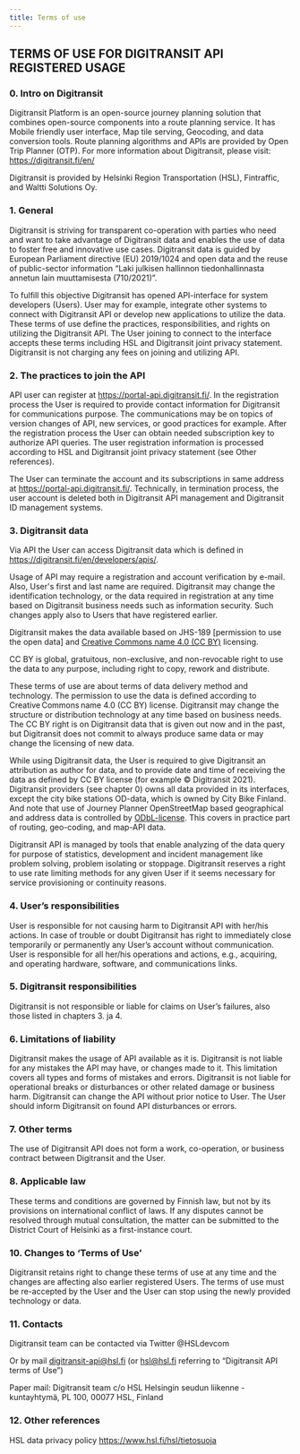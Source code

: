 ```yaml
---
title: Terms of use
---
```


## TERMS OF USE FOR DIGITRANSIT API REGISTERED USAGE

### 0. Intro on Digitransit  

Digitransit Platform is an open-source journey planning solution that combines open-source components into a route planning service. It has Mobile friendly user interface, Map tile serving, Geocoding, and data conversion tools. Route planning algorithms and APIs are provided by Open Trip Planner (OTP). For more information about Digitransit, please visit: https://digitransit.fi/en/

Digitransit is provided by Helsinki Region Transportation (HSL), Fintraffic, and Waltti Solutions Oy.

### 1. General  

Digitransit is striving for transparent co-operation with parties who need and want to take advantage of Digitransit data and enables the use of data to foster free and innovative use cases. Digitransit data is guided by European Parliament directive (EU) 2019/1024 and open data and the reuse of public-sector information “Laki julkisen hallinnon tiedonhallinnasta annetun lain muuttamisesta (710/2021)”.

To fulfill this objective Digitransit has opened API-interface for system developers (Users). User may for example, integrate other systems to connect with Digitransit API or develop new applications to utilize the data. These terms of use define the practices, responsibilities, and rights on utilizing the Digitransit API. The User joining to connect to the interface accepts these terms including HSL and Digitransit joint privacy statement. Digitransit is not charging any fees on joining and utilizing API.

### 2. The practices to join the API 

API user can register at https://portal-api.digitransit.fi/. In the registration process the User is required to provide contact information for Digitransit for communications purpose. The communications may be on topics of version changes of API, new services, or good practices for example. After the registration process the User can obtain needed subscription key to authorize API queries. The user registration information is processed according to HSL and Digitransit joint privacy statement (see Other references).

The User can terminate the account and its subscriptions in same address at https://portal-api.digitransit.fi/. Technically, in termination process, the user account is deleted both in Digitransit API management and Digitransit ID management systems.

### 3. Digitransit data  

Via API the User can access Digitransit data which is defined in https://digitransit.fi/en/developers/apis/.

Usage of API may require a registration and account verification by e-mail. Also, User's first and last name are required. Digitransit may change the identification technology, or the data required in registration at any time based on Digitransit business needs such as information security. Such changes apply also to Users that have registered earlier.

Digitransit makes the data available based on JHS-189 [permission to use the open data] and [Creative Commons name 4.0 (CC BY)]((https://creativecommons.org/licenses/by/4.0/)) licensing.

CC BY is global, gratuitous, non-exclusive, and non-revocable right to use the data to any purpose, including right to copy, rework and distribute.

These terms of use are about terms of data delivery method and technology.  The permission to use the data is defined according to Creative Commons name 4.0 (CC BY) license. Digitransit may change the structure or distribution technology at any time based on business needs. The CC BY right is on Digitransit data that is given out now and in the past, but Digitransit does not commit to always produce same data or may change the licensing of new data.

While using Digitransit data, the User is required to give Digitransit an attribution as author for data, and to provide date and time of receiving the data as defined by CC BY license (for example © Digitransit 2021). Digitransit providers (see chapter 0) owns all data provided in its interfaces, except the city bike stations OD-data, which is owned by City Bike Finland. And note that use of Journey Planner OpenStreetMap based geographical and address data is controlled by [ODbL-license](https://opendatacommons.org/licenses/odbl/index.html). This covers in practice part of routing, geo-coding, and map-API data.

Digitransit API is managed by tools that enable analyzing of the data query for purpose of statistics, development and incident management like problem solving, problem isolating or stoppage. Digitransit reserves a right to use rate limiting methods for any given User if it seems necessary for service provisioning or continuity reasons. 

### 4. User’s responsibilities  

User is responsible for not causing harm to Digitransit API with her/his actions. In case of trouble or doubt Digitransit has right to immediately close temporarily or permanently any User’s account without communication. User is responsible for all her/his operations and actions, e.g., acquiring, and operating hardware, software, and communications links. 

### 5. Digitransit responsibilities  

Digitransit is not responsible or liable for claims on User’s failures, also those listed in chapters 3. ja 4.

### 6. Limitations of liability 

Digitransit makes the usage of API available as it is. Digitransit is not liable for any mistakes the API may have, or changes made to it. This limitation covers all types and forms of mistakes and errors. Digitransit is not liable for operational breaks or disturbances or other related damage or business harm. Digitransit can change the API without prior notice to User. The User should inform Digitransit on found API disturbances or errors. 

### 7. Other terms 

The use of Digitransit API does not form a work, co-operation, or business contract between Digitransit and the User.  

### 8. Applicable law 

These terms and conditions are governed by Finnish law, but not by its provisions on international conflict of laws. If any disputes cannot be resolved through mutual consultation, the matter can be submitted to the District Court of Helsinki as a first-instance court.  

### 10. Changes to ‘Terms of Use’  

Digitransit retains right to change these terms of use at any time and the changes are affecting also earlier registered Users. The terms of use must be re-accepted by the User and the User can stop using the newly provided technology or data. 

### 11. Contacts 

Digitransit team can be contacted via Twitter @HSLdevcom  

Or by mail digitransit-api@hsl.fi  (or  hsl@hsl.fi referring to “Digitransit API terms of Use”) 

Paper mail: Digitransit team c/o HSL Helsingin seudun liikenne -kuntayhtymä, PL 100, 00077 HSL, Finland 

### 12. Other references 

HSL data privacy policy  https://www.hsl.fi/hsl/tietosuoja
